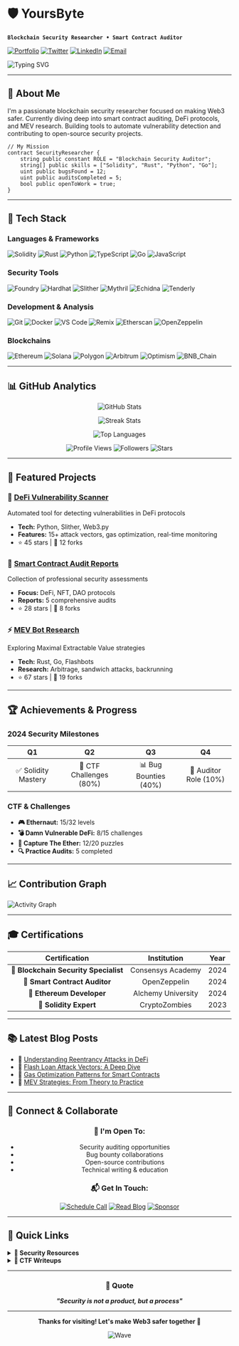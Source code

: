 # <div align="center">
  
  # 🛡️ YoursByte
  
  **`Blockchain Security Researcher • Smart Contract Auditor`**
  
  [![Portfolio](https://img.shields.io/badge/Portfolio-yoursbyte.dev-FF0080?style=flat&logo=google-chrome&logoColor=white)](https://yoursbyte.dev)
  [![Twitter](https://img.shields.io/badge/Twitter-@yoursbyte-1DA1F2?style=flat&logo=x&logoColor=white)](https://twitter.com/yoursbyte)
  [![LinkedIn](https://img.shields.io/badge/LinkedIn-yoursbyte-0077B5?style=flat&logo=linkedin&logoColor=white)](https://linkedin.com/in/yoursbyte)
  [![Email](https://img.shields.io/badge/Email-yoursbyte@proton.me-EA4335?style=flat&logo=gmail&logoColor=white)](mailto:yoursbyte@proton.me)
  
  <img src="https://readme-typing-svg.demolab.com?font=Fira+Code&size=16&pause=1000&color=00D9FF&center=true&vCenter=true&width=380&lines=Securing+Web3+Infrastructure;Finding+Bugs+Before+Hackers+Do;DeFi+Security+Specialist" alt="Typing SVG" />
  
</div>

---

## 👋 About Me

I'm a passionate blockchain security researcher focused on making Web3 safer. Currently diving deep into smart contract auditing, DeFi protocols, and MEV research. Building tools to automate vulnerability detection and contributing to open-source security projects.

```solidity
// My Mission
contract SecurityResearcher {
    string public constant ROLE = "Blockchain Security Auditor";
    string[] public skills = ["Solidity", "Rust", "Python", "Go"];
    uint public bugsFound = 12;
    uint public auditsCompleted = 5;
    bool public openToWork = true;
}
```

---

## 🔧 Tech Stack

### Languages & Frameworks
![Solidity](https://img.shields.io/badge/Solidity-363636?style=flat&logo=solidity&logoColor=white)
![Rust](https://img.shields.io/badge/Rust-000000?style=flat&logo=rust&logoColor=white)
![Python](https://img.shields.io/badge/Python-3776AB?style=flat&logo=python&logoColor=white)
![TypeScript](https://img.shields.io/badge/TypeScript-007ACC?style=flat&logo=typescript&logoColor=white)
![Go](https://img.shields.io/badge/Go-00ADD8?style=flat&logo=go&logoColor=white)
![JavaScript](https://img.shields.io/badge/JavaScript-F7DF1E?style=flat&logo=javascript&logoColor=black)

### Security Tools
![Foundry](https://img.shields.io/badge/Foundry-1C1C1C?style=flat&logo=firefoxbrowser&logoColor=white)
![Hardhat](https://img.shields.io/badge/Hardhat-FFF100?style=flat&logo=helm&logoColor=black)
![Slither](https://img.shields.io/badge/Slither-2E3440?style=flat&logo=python&logoColor=white)
![Mythril](https://img.shields.io/badge/Mythril-4B32C3?style=flat&logo=moleculer&logoColor=white)
![Echidna](https://img.shields.io/badge/Echidna-FF6B6B?style=flat&logo=pytest&logoColor=white)
![Tenderly](https://img.shields.io/badge/Tenderly-6837FF?style=flat&logo=telescope&logoColor=white)

### Development & Analysis
![Git](https://img.shields.io/badge/Git-F05032?style=flat&logo=git&logoColor=white)
![Docker](https://img.shields.io/badge/Docker-2496ED?style=flat&logo=docker&logoColor=white)
![VS Code](https://img.shields.io/badge/VS_Code-007ACC?style=flat&logo=visual-studio-code&logoColor=white)
![Remix](https://img.shields.io/badge/Remix-000000?style=flat&logo=remix&logoColor=white)
![Etherscan](https://img.shields.io/badge/Etherscan-21325B?style=flat&logo=ethereum&logoColor=white)
![OpenZeppelin](https://img.shields.io/badge/OpenZeppelin-4E5EE4?style=flat&logo=openzeppelin&logoColor=white)

### Blockchains
![Ethereum](https://img.shields.io/badge/Ethereum-3C3C3D?style=flat&logo=ethereum&logoColor=white)
![Solana](https://img.shields.io/badge/Solana-14F195?style=flat&logo=solana&logoColor=white)
![Polygon](https://img.shields.io/badge/Polygon-8247E5?style=flat&logo=polygon&logoColor=white)
![Arbitrum](https://img.shields.io/badge/Arbitrum-2D374B?style=flat&logo=arbitrum&logoColor=white)
![Optimism](https://img.shields.io/badge/Optimism-FF0420?style=flat&logo=optimism&logoColor=white)
![BNB_Chain](https://img.shields.io/badge/BNB_Chain-F3BA2F?style=flat&logo=binance&logoColor=black)

---

## 📊 GitHub Analytics

<div align="center">
  
  ![GitHub Stats](https://github-readme-stats.vercel.app/api?username=yoursbyte&show_icons=true&theme=tokyonight&hide_border=true&bg_color=0D1117&title_color=00D9FF&icon_color=00D9FF&text_color=FFFFFF&count_private=true)
  
  ![Streak Stats](https://github-readme-streak-stats.herokuapp.com/?user=yoursbyte&theme=tokyonight&hide_border=true&background=0D1117&stroke=00D9FF&ring=00D9FF&fire=FF0080&currStreakLabel=FFFFFF&sideLabels=FFFFFF&dates=FFFFFF)
  
  ![Top Languages](https://github-readme-stats.vercel.app/api/top-langs/?username=yoursbyte&layout=compact&theme=tokyonight&hide_border=true&bg_color=0D1117&title_color=00D9FF&text_color=FFFFFF&langs_count=6)
  
</div>

<div align="center">
  
  ![Profile Views](https://komarev.com/ghpvc/?username=yoursbyte&color=00D9FF&style=flat&label=Profile+Views)
  ![Followers](https://img.shields.io/github/followers/yoursbyte?style=flat&logo=github&label=Followers&color=00D9FF)
  ![Stars](https://img.shields.io/github/stars/yoursbyte?style=flat&logo=github&label=Total+Stars&color=FFD700)
  
</div>

---

## 🚀 Featured Projects

### 🔐 [DeFi Vulnerability Scanner](https://github.com/yoursbyte/defi-scanner)
Automated tool for detecting vulnerabilities in DeFi protocols
- **Tech:** Python, Slither, Web3.py
- **Features:** 15+ attack vectors, gas optimization, real-time monitoring
- ⭐ 45 stars | 🍴 12 forks

### 💎 [Smart Contract Audit Reports](https://github.com/yoursbyte/audit-reports)
Collection of professional security assessments
- **Focus:** DeFi, NFT, DAO protocols
- **Reports:** 5 comprehensive audits
- ⭐ 28 stars | 🍴 8 forks

### ⚡ [MEV Bot Research](https://github.com/yoursbyte/mev-research)
Exploring Maximal Extractable Value strategies
- **Tech:** Rust, Go, Flashbots
- **Research:** Arbitrage, sandwich attacks, backrunning
- ⭐ 67 stars | 🍴 19 forks

---

## 🏆 Achievements & Progress

### 2024 Security Milestones

| **Q1** | **Q2** | **Q3** | **Q4** |
|:------:|:------:|:------:|:------:|
| ✅ Solidity Mastery | 🔄 CTF Challenges (80%) | 📊 Bug Bounties (40%) | 🎯 Auditor Role (10%) |

### CTF & Challenges
- **🎮 Ethernaut:** 15/32 levels
- **💣 Damn Vulnerable DeFi:** 8/15 challenges  
- **🏴 Capture The Ether:** 12/20 puzzles
- **🔍 Practice Audits:** 5 completed

---

## 📈 Contribution Graph

![Activity Graph](https://github-readme-activity-graph.vercel.app/graph?username=yoursbyte&theme=tokyo-night&hide_border=true&bg_color=0D1117&color=00D9FF&line=00D9FF&point=FFFFFF&area=true)

---

## 🎓 Certifications

| Certification | Institution | Year |
|:-------------:|:-----------:|:----:|
| 🏅 **Blockchain Security Specialist** | Consensys Academy | 2024 |
| 🏅 **Smart Contract Auditor** | OpenZeppelin | 2024 |
| 🏅 **Ethereum Developer** | Alchemy University | 2024 |
| 🏅 **Solidity Expert** | CryptoZombies | 2023 |

---

## 📚 Latest Blog Posts

<!-- BLOG-POST-LIST:START -->
- 📝 [Understanding Reentrancy Attacks in DeFi](https://yoursbyte.dev/blog/reentrancy)
- 📝 [Flash Loan Attack Vectors: A Deep Dive](https://yoursbyte.dev/blog/flash-loans)
- 📝 [Gas Optimization Patterns for Smart Contracts](https://yoursbyte.dev/blog/gas-optimization)
- 📝 [MEV Strategies: From Theory to Practice](https://yoursbyte.dev/blog/mev-strategies)
<!-- BLOG-POST-LIST:END -->

---

## 🤝 Connect & Collaborate

<div align="center">

### 💼 **I'm Open To:**
- Security auditing opportunities
- Bug bounty collaborations  
- Open-source contributions
- Technical writing & education

### 📬 **Get In Touch:**

[![Schedule Call](https://img.shields.io/badge/📅_Schedule_Call-00D9FF?style=for-the-badge)](https://calendly.com/yoursbyte)
[![Read Blog](https://img.shields.io/badge/📝_Blog-FF0080?style=for-the-badge)](https://yoursbyte.dev/blog)
[![Sponsor](https://img.shields.io/badge/❤️_Sponsor-FFD700?style=for-the-badge)](https://github.com/sponsors/yoursbyte)

</div>

---

## 🔗 Quick Links

<details>
<summary><b>📖 Security Resources</b></summary>

### Tools & Contributions
- [Vulnerability Pattern Detector](https://github.com/yoursbyte/vuln-detector)
- [Gas Optimization Analyzer](https://github.com/yoursbyte/gas-analyzer)  
- [Flash Loan Simulator](https://github.com/yoursbyte/flash-sim)

### Knowledge Base
- [Security Checklist (200+ items)](https://github.com/yoursbyte/security-checklist)
- [DeFi Hack Analysis](https://github.com/yoursbyte/defi-hacks)
- [Solidity Patterns](https://github.com/yoursbyte/patterns)

</details>

<details>
<summary><b>🎯 CTF Writeups</b></summary>

- [Ethernaut Solutions](https://github.com/yoursbyte/ethernaut-solutions)
- [Damn Vulnerable DeFi](https://github.com/yoursbyte/dvd-solutions)
- [Capture The Ether](https://github.com/yoursbyte/cte-solutions)

</details>

---

<div align="center">
  
  ### 💭 Quote
  
  ***"Security is not a product, but a process"***
  
  ---
  
  **Thanks for visiting! Let's make Web3 safer together 🚀**
  
  ![Wave](https://capsule-render.vercel.app/api?type=waving&color=gradient&height=60&section=footer&width=100%)
  
</div>